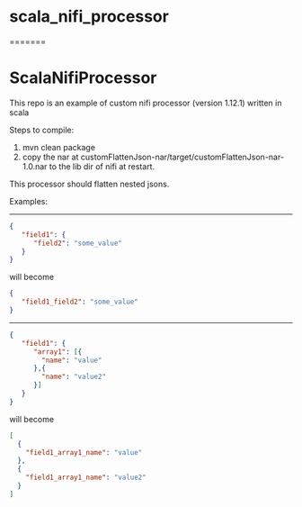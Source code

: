 # scala_nifi_processor
=======
# ScalaNifiProcessor

This repo is an example of custom nifi processor (version 1.12.1) written in scala

Steps to compile:
1. mvn clean package
2. copy the nar at customFlattenJson-nar/target/customFlattenJson-nar-1.0.nar to the lib dir of nifi at restart.

This processor should flatten nested jsons.

Examples:
****************************************************
```json
{
   "field1": {
      "field2": "some_value"
   }
}
```
will become
```json
{
   "field1_field2": "some_value"
}
```

****************************************************
```json
{
   "field1": {
      "array1": [{
        "name": "value"
      },{
        "name": "value2"
      }]
   }
}
```
will become
```json
[
  {
    "field1_array1_name": "value"
  },
  {
    "field1_array1_name": "value2"
  }
]
```
